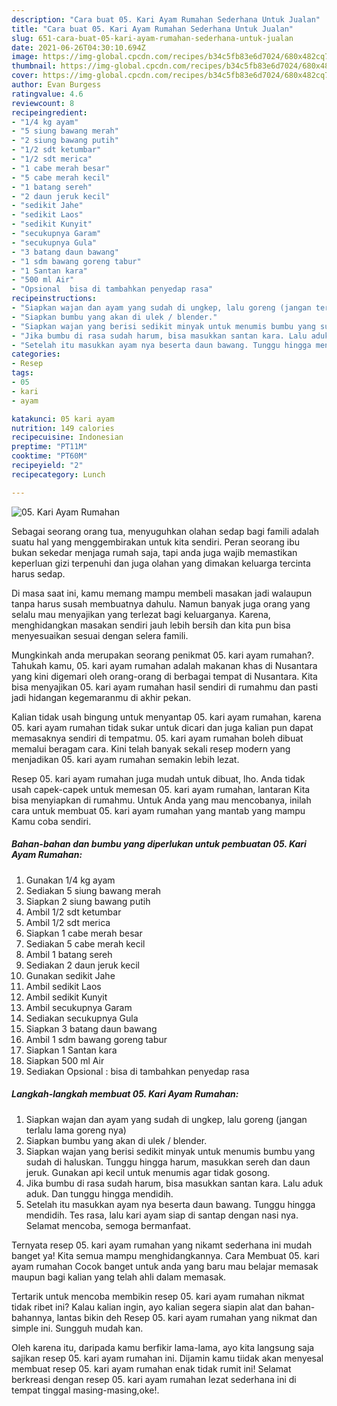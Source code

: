 ```yaml
---
description: "Cara buat 05. Kari Ayam Rumahan Sederhana Untuk Jualan"
title: "Cara buat 05. Kari Ayam Rumahan Sederhana Untuk Jualan"
slug: 651-cara-buat-05-kari-ayam-rumahan-sederhana-untuk-jualan
date: 2021-06-26T04:30:10.694Z
image: https://img-global.cpcdn.com/recipes/b34c5fb83e6d7024/680x482cq70/05-kari-ayam-rumahan-foto-resep-utama.jpg
thumbnail: https://img-global.cpcdn.com/recipes/b34c5fb83e6d7024/680x482cq70/05-kari-ayam-rumahan-foto-resep-utama.jpg
cover: https://img-global.cpcdn.com/recipes/b34c5fb83e6d7024/680x482cq70/05-kari-ayam-rumahan-foto-resep-utama.jpg
author: Evan Burgess
ratingvalue: 4.6
reviewcount: 8
recipeingredient:
- "1/4 kg ayam"
- "5 siung bawang merah"
- "2 siung bawang putih"
- "1/2 sdt ketumbar"
- "1/2 sdt merica"
- "1 cabe merah besar"
- "5 cabe merah kecil"
- "1 batang sereh"
- "2 daun jeruk kecil"
- "sedikit Jahe"
- "sedikit Laos"
- "sedikit Kunyit"
- "secukupnya Garam"
- "secukupnya Gula"
- "3 batang daun bawang"
- "1 sdm bawang goreng tabur"
- "1 Santan kara"
- "500 ml Air"
- "Opsional  bisa di tambahkan penyedap rasa"
recipeinstructions:
- "Siapkan wajan dan ayam yang sudah di ungkep, lalu goreng (jangan terlalu lama goreng nya)"
- "Siapkan bumbu yang akan di ulek / blender."
- "Siapkan wajan yang berisi sedikit minyak untuk menumis bumbu yang sudah di haluskan. Tunggu hingga harum, masukkan sereh dan daun jeruk. Gunakan api kecil untuk menumis agar tidak gosong."
- "Jika bumbu di rasa sudah harum, bisa masukkan santan kara. Lalu aduk aduk. Dan tunggu hingga mendidih."
- "Setelah itu masukkan ayam nya beserta daun bawang. Tunggu hingga mendidih. Tes rasa, lalu kari ayam siap di santap dengan nasi nya. Selamat mencoba, semoga bermanfaat."
categories:
- Resep
tags:
- 05
- kari
- ayam

katakunci: 05 kari ayam 
nutrition: 149 calories
recipecuisine: Indonesian
preptime: "PT11M"
cooktime: "PT60M"
recipeyield: "2"
recipecategory: Lunch

---
```



![05. Kari Ayam Rumahan](https://img-global.cpcdn.com/recipes/b34c5fb83e6d7024/680x482cq70/05-kari-ayam-rumahan-foto-resep-utama.jpg)

Sebagai seorang orang tua, menyuguhkan olahan sedap bagi famili adalah suatu hal yang menggembirakan untuk kita sendiri. Peran seorang ibu bukan sekedar menjaga rumah saja, tapi anda juga wajib memastikan keperluan gizi terpenuhi dan juga olahan yang dimakan keluarga tercinta harus sedap.

Di masa  saat ini, kamu memang mampu membeli masakan jadi walaupun tanpa harus susah membuatnya dahulu. Namun banyak juga orang yang selalu mau menyajikan yang terlezat bagi keluarganya. Karena, menghidangkan masakan sendiri jauh lebih bersih dan kita pun bisa menyesuaikan sesuai dengan selera famili. 



Mungkinkah anda merupakan seorang penikmat 05. kari ayam rumahan?. Tahukah kamu, 05. kari ayam rumahan adalah makanan khas di Nusantara yang kini digemari oleh orang-orang di berbagai tempat di Nusantara. Kita bisa menyajikan 05. kari ayam rumahan hasil sendiri di rumahmu dan pasti jadi hidangan kegemaranmu di akhir pekan.

Kalian tidak usah bingung untuk menyantap 05. kari ayam rumahan, karena 05. kari ayam rumahan tidak sukar untuk dicari dan juga kalian pun dapat memasaknya sendiri di tempatmu. 05. kari ayam rumahan boleh dibuat memalui beragam cara. Kini telah banyak sekali resep modern yang menjadikan 05. kari ayam rumahan semakin lebih lezat.

Resep 05. kari ayam rumahan juga mudah untuk dibuat, lho. Anda tidak usah capek-capek untuk memesan 05. kari ayam rumahan, lantaran Kita bisa menyiapkan di rumahmu. Untuk Anda yang mau mencobanya, inilah cara untuk membuat 05. kari ayam rumahan yang mantab yang mampu Kamu coba sendiri.

<!--inarticleads1-->

##### Bahan-bahan dan bumbu yang diperlukan untuk pembuatan 05. Kari Ayam Rumahan:

1. Gunakan 1/4 kg ayam
1. Sediakan 5 siung bawang merah
1. Siapkan 2 siung bawang putih
1. Ambil 1/2 sdt ketumbar
1. Ambil 1/2 sdt merica
1. Siapkan 1 cabe merah besar
1. Sediakan 5 cabe merah kecil
1. Ambil 1 batang sereh
1. Sediakan 2 daun jeruk kecil
1. Gunakan sedikit Jahe
1. Ambil sedikit Laos
1. Ambil sedikit Kunyit
1. Ambil secukupnya Garam
1. Sediakan secukupnya Gula
1. Siapkan 3 batang daun bawang
1. Ambil 1 sdm bawang goreng tabur
1. Siapkan 1 Santan kara
1. Siapkan 500 ml Air
1. Sediakan Opsional : bisa di tambahkan penyedap rasa




<!--inarticleads2-->

##### Langkah-langkah membuat 05. Kari Ayam Rumahan:

1. Siapkan wajan dan ayam yang sudah di ungkep, lalu goreng (jangan terlalu lama goreng nya)
1. Siapkan bumbu yang akan di ulek / blender.
1. Siapkan wajan yang berisi sedikit minyak untuk menumis bumbu yang sudah di haluskan. Tunggu hingga harum, masukkan sereh dan daun jeruk. Gunakan api kecil untuk menumis agar tidak gosong.
1. Jika bumbu di rasa sudah harum, bisa masukkan santan kara. Lalu aduk aduk. Dan tunggu hingga mendidih.
1. Setelah itu masukkan ayam nya beserta daun bawang. Tunggu hingga mendidih. Tes rasa, lalu kari ayam siap di santap dengan nasi nya. Selamat mencoba, semoga bermanfaat.




Ternyata resep 05. kari ayam rumahan yang nikamt sederhana ini mudah banget ya! Kita semua mampu menghidangkannya. Cara Membuat 05. kari ayam rumahan Cocok banget untuk anda yang baru mau belajar memasak maupun bagi kalian yang telah ahli dalam memasak.

Tertarik untuk mencoba membikin resep 05. kari ayam rumahan nikmat tidak ribet ini? Kalau kalian ingin, ayo kalian segera siapin alat dan bahan-bahannya, lantas bikin deh Resep 05. kari ayam rumahan yang nikmat dan simple ini. Sungguh mudah kan. 

Oleh karena itu, daripada kamu berfikir lama-lama, ayo kita langsung saja sajikan resep 05. kari ayam rumahan ini. Dijamin kamu tiidak akan menyesal membuat resep 05. kari ayam rumahan enak tidak rumit ini! Selamat berkreasi dengan resep 05. kari ayam rumahan lezat sederhana ini di tempat tinggal masing-masing,oke!.

